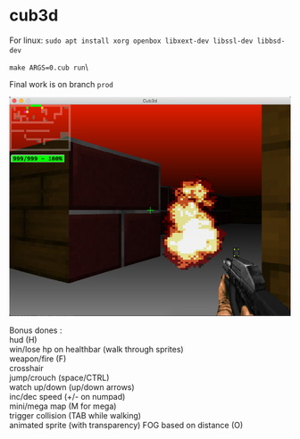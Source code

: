 # cub3d

For linux: 
`sudo apt install
  xorg openbox
  libxext-dev
  libssl-dev
  libbsd-dev`

`make ARGS=0.cub run`\

Final work is on branch `prod`

![cub3d](https://raw.githubusercontent.com/untel/cub3d/master/pics/demo.png)

Bonus dones :<br/>
hud (H)<br/>
win/lose hp on healthbar (walk through sprites)<br/>
weapon/fire (F)<br/>
crosshair<br/>
jump/crouch (space/CTRL)<br/>
watch up/down (up/down arrows)\
inc/dec speed (+/- on numpad)\
mini/mega map (M for mega)\
trigger collision (TAB while walking)\
animated sprite (with transparency)
FOG based on distance (O)
